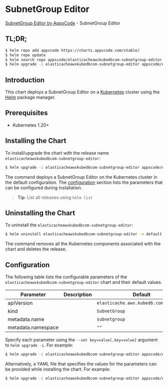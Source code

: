 # SubnetGroup Editor

[SubnetGroup Editor by AppsCode](https://appscode.com) - SubnetGroup Editor

## TL;DR;

```bash
$ helm repo add appscode https://charts.appscode.com/stable/
$ helm repo update
$ helm search repo appscode/elasticacheawskubedbcom-subnetgroup-editor --version=v0.16.0
$ helm upgrade -i elasticacheawskubedbcom-subnetgroup-editor appscode/elasticacheawskubedbcom-subnetgroup-editor -n default --create-namespace --version=v0.16.0
```

## Introduction

This chart deploys a SubnetGroup Editor on a [Kubernetes](http://kubernetes.io) cluster using the [Helm](https://helm.sh) package manager.

## Prerequisites

- Kubernetes 1.20+

## Installing the Chart

To install/upgrade the chart with the release name `elasticacheawskubedbcom-subnetgroup-editor`:

```bash
$ helm upgrade -i elasticacheawskubedbcom-subnetgroup-editor appscode/elasticacheawskubedbcom-subnetgroup-editor -n default --create-namespace --version=v0.16.0
```

The command deploys a SubnetGroup Editor on the Kubernetes cluster in the default configuration. The [configuration](#configuration) section lists the parameters that can be configured during installation.

> **Tip**: List all releases using `helm list`

## Uninstalling the Chart

To uninstall the `elasticacheawskubedbcom-subnetgroup-editor`:

```bash
$ helm uninstall elasticacheawskubedbcom-subnetgroup-editor -n default
```

The command removes all the Kubernetes components associated with the chart and deletes the release.

## Configuration

The following table lists the configurable parameters of the `elasticacheawskubedbcom-subnetgroup-editor` chart and their default values.

|     Parameter      | Description |                     Default                      |
|--------------------|-------------|--------------------------------------------------|
| apiVersion         |             | <code>elasticache.aws.kubedb.com/v1alpha1</code> |
| kind               |             | <code>SubnetGroup</code>                         |
| metadata.name      |             | <code>subnetgroup</code>                         |
| metadata.namespace |             | <code>""</code>                                  |


Specify each parameter using the `--set key=value[,key=value]` argument to `helm upgrade -i`. For example:

```bash
$ helm upgrade -i elasticacheawskubedbcom-subnetgroup-editor appscode/elasticacheawskubedbcom-subnetgroup-editor -n default --create-namespace --version=v0.16.0 --set apiVersion=elasticache.aws.kubedb.com/v1alpha1
```

Alternatively, a YAML file that specifies the values for the parameters can be provided while
installing the chart. For example:

```bash
$ helm upgrade -i elasticacheawskubedbcom-subnetgroup-editor appscode/elasticacheawskubedbcom-subnetgroup-editor -n default --create-namespace --version=v0.16.0 --values values.yaml
```
